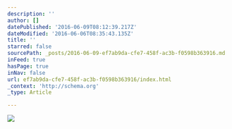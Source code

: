 ```yaml
---
description: ''
author: []
datePublished: '2016-06-09T08:12:39.217Z'
dateModified: '2016-06-06T08:35:43.135Z'
title: ''
starred: false
sourcePath: _posts/2016-06-09-ef7ab9da-cfe7-458f-ac3b-f0598b363916.md
inFeed: true
hasPage: true
inNav: false
url: ef7ab9da-cfe7-458f-ac3b-f0598b363916/index.html
_context: 'http://schema.org'
_type: Article

---
```

![](https://the-grid-user-content.s3-us-west-2.amazonaws.com/554bf559-6a8f-4e17-aa17-ea3afbd8211f.jpg)
